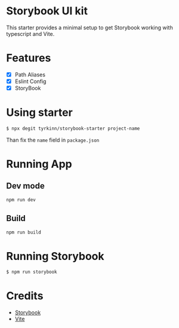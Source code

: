 # Storybook UI kit

This starter provides a minimal setup to get Storybook working with typescript and Vite.


# Features

- [x] Path Aliases
- [x] Eslint Config
- [x] StoryBook

# Using starter

```bash
$ npx degit tyrkinn/storybook-starter project-name
```

Than fix the `name` field in `package.json`

# Running App

## Dev mode

```bash
npm run dev
```

## Build

```bash
npm run build
```

# Running Storybook

```bash
$ npm run storybook
```

# Credits

- [Storybook](https://storybook.js.org/)
- [Vite](https://vitejs.dev/)

